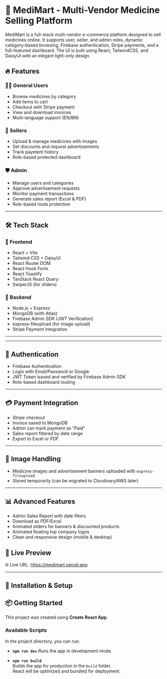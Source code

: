 # 🏥 MediMart - Multi-Vendor Medicine Selling Platform

MediMart is a full-stack multi-vendor e-commerce platform designed to sell medicines online. It supports user, seller, and admin roles, dynamic category-based browsing, Firebase authentication, Stripe payments, and a full-featured dashboard. The UI is built using React, TailwindCSS, and DaisyUI with an elegant light-only design.

## 🔥 Features

### 🧑‍⚕️ General Users
- Browse medicines by category
- Add items to cart
- Checkout with Stripe payment
- View and download invoices
- Multi-language support (EN/BN)

### 🧾 Sellers
- Upload & manage medicines with images
- Set discounts and request advertisements
- Track payment history
- Role-based protected dashboard

### 🛡️ Admin
- Manage users and categories
- Approve advertisement requests
- Monitor payment transactions
- Generate sales report (Excel & PDF)
- Role-based route protection

---

## 🛠️ Tech Stack

### 🔹 Frontend
- React + Vite
- Tailwind CSS + DaisyUI
- React Router DOM
- React Hook Form
- React Toastify
- TanStack React Query
- SwiperJS (for sliders)

### 🔸 Backend
- Node.js + Express
- MongoDB (with Atlas)
- Firebase Admin SDK (JWT Verification)
- express-fileupload (for image upload)
- Stripe Payment Integration

---


---

## 🔐 Authentication
- Firebase Authentication
- Login with Email/Password or Google
- JWT Token issued and verified by Firebase Admin SDK
- Role-based dashboard routing

---

## 💳 Payment Integration
- Stripe checkout
- Invoice saved to MongoDB
- Admin can mark payment as “Paid”
- Sales report filtered by date range
- Export to Excel or PDF

---

## 📸 Image Handling
- Medicine images and advertisement banners uploaded with `express-fileupload`
- Stored temporarily (can be migrated to Cloudinary/AWS later)

---

## 📊 Advanced Features
- Admin Sales Report with date filters
- Download as PDF/Excel
- Animated sliders for banners & discounted products
- Animated floating top company logos
- Clean and responsive design (mobile & desktop)



## 🚀 Live Preview 

🌐 Live URL: https://medimart.vercel.app



---

## 🔧 Installation & Setup

## 📦 Getting Started

This project was created using **Create React App**.

### Available Scripts

In the project directory, you can run:

- **`npm run dev`**
  Runs the app in development mode.  

- **`npm run build`**  
  Builds the app for production in the `build` folder.  
  React will be optimized and bundled for deployment.

